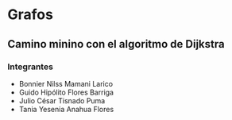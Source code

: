 # Grafos
## Camino minino con el algoritmo de Dijkstra



### Integrantes

- Bonnier Nilss Mamani Larico
- Guido Hipólito Flores Barriga
- Julio César Tisnado Puma
- Tania Yesenia Anahua Flores
